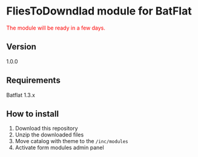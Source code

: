 # FliesToDowndlad module for BatFlat

<p style="color:red">The module will be ready in a few days.</p>

## Version
1.0.0

## Requirements
Batflat 1.3.x

<!-- ## Changelog
![View changelog](./CHANGELOG.md) -->

## How to install
1. Download this repository
2. Unzip the downloaded files
3. Move catalog with theme to the `/inc/modules` 
4. Activate form modules admin panel